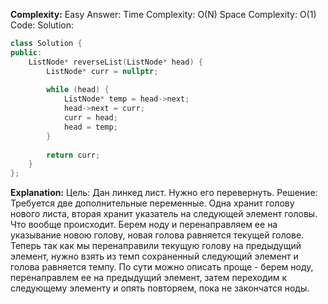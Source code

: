 **Complexity:** Easy
Answer:
	Time Complexity: O(N)
	Space Complexity: O(1)
Code:
Solution:
```cpp
class Solution {
public:
	ListNode* reverseList(ListNode* head) {  
	    ListNode* curr = nullptr;  
	  
	    while (head) {  
	        ListNode* temp = head->next;  
	        head->next = curr;  
	        curr = head;  
	        head = temp;  
	    }  
	  
	    return curr;  
	}
};
```
**Explanation:**
	Цель: Дан линкед лист. Нужно его перевернуть.
	Решение: Требуется две дополнительные переменные. Одна хранит голову нового листа, вторая хранит указатель на следующей элемент головы.
	Что вообще происходит. Берем ноду и перенаправляем ее на указывание новою голову, новая голова равняется текущей голове. Теперь так как мы перенаправили текущую голову на предыдущий элемент, нужно взять из темп сохраненный следующий элемент и голова равняется темпу.
	По сути можно описать проще - берем ноду, перенаправлем ее на предыдущий элемент, затем переходим к следующему элементу и опять повторяем, пока не закончатся ноды.
